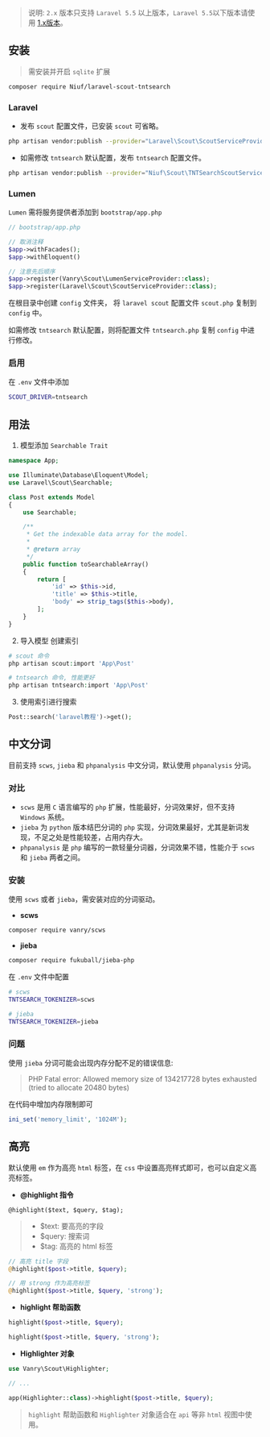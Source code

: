 
> 说明: `2.x` 版本只支持 `Laravel 5.5` 以上版本，`Laravel 5.5`以下版本请使用 [1.x版本](https://github.com/vanry/laravel-scout-tntsearch/tree/1.x)。

## 安装

> 需安装并开启 `sqlite` 扩展

``` bash
composer require Niuf/laravel-scout-tntsearch
```

### Laravel

* 发布 `scout` 配置文件，已安装 `scout` 可省略。

```bash
php artisan vendor:publish --provider="Laravel\Scout\ScoutServiceProvider"
```

* 如需修改 `tntsearch` 默认配置，发布 `tntsearch` 配置文件。

```bash
php artisan vendor:publish --provider="Niuf\Scout\TNTSearchScoutServiceProvider"
```

### Lumen

`Lumen` 需将服务提供者添加到 `bootstrap/app.php`

```php
// bootstrap/app.php

// 取消注释
$app->withFacades();
$app->withEloquent()

// 注意先后顺序
$app->register(Vanry\Scout\LumenServiceProvider::class);
$app->register(Laravel\Scout\ScoutServiceProvider::class);
```

在根目录中创建 `config` 文件夹， 将 `laravel scout` 配置文件 `scout.php` 复制到 `config` 中。

如需修改 `tntsearch` 默认配置，则将配置文件 `tntsearch.php` 复制 `config` 中进行修改。

### 启用

在 `.env` 文件中添加

```bash
SCOUT_DRIVER=tntsearch
```

## 用法

1. 模型添加 `Searchable Trait`

```php
namespace App;

use Illuminate\Database\Eloquent\Model;
use Laravel\Scout\Searchable;

class Post extends Model
{
    use Searchable;

    /**
     * Get the indexable data array for the model.
     *
     * @return array
     */
    public function toSearchableArray()
    {
        return [
            'id' => $this->id,
            'title' => $this->title,
            'body' => strip_tags($this->body),
        ];
    }
}
```

2. 导入模型 创建索引

```php
# scout 命令
php artisan scout:import 'App\Post'

# tntsearch 命令, 性能更好
php artisan tntsearch:import 'App\Post'
```

3. 使用索引进行搜索

```php
Post::search('laravel教程')->get();
```


## 中文分词

目前支持 `scws`, `jieba` 和 `phpanalysis` 中文分词，默认使用 `phpanalysis` 分词。

### 对比

* `scws` 是用 `C` 语言编写的 `php` 扩展，性能最好，分词效果好，但不支持 `Windows` 系统。
* `jieba` 为 `python` 版本结巴分词的 `php` 实现，分词效果最好，尤其是新词发现，不足之处是性能较差，占用内存大。
* `phpanalysis` 是 `php` 编写的一款轻量分词器，分词效果不错，性能介于 `scws` 和 `jieba` 两者之间。

### 安装

使用 `scws` 或者 `jieba`，需安装对应的分词驱动。

- **scws**

```bash
composer require vanry/scws
```

- **jieba**

```bash
composer require fukuball/jieba-php
```

在 `.env` 文件中配置

```bash
# scws
TNTSEARCH_TOKENIZER=scws

# jieba
TNTSEARCH_TOKENIZER=jieba
```

### 问题

使用 `jieba` 分词可能会出现内存分配不足的错误信息:

> PHP Fatal error:  Allowed memory size of 134217728 bytes exhausted (tried to allocate 20480 bytes)

在代码中增加内存限制即可

```php
ini_set('memory_limit', '1024M');
```

## 高亮

默认使用 `em` 作为高亮 `html` 标签，在 `css` 中设置高亮样式即可，也可以自定义高亮标签。

* **@highlight 指令**

```
@highlight($text, $query, $tag);
```
> * $text: 要高亮的字段
> * $query: 搜索词
> * $tag: 高亮的 html 标签

```php
// 高亮 title 字段
@highlight($post->title, $query);

// 用 strong 作为高亮标签
@highlight($post->title, $query, 'strong');
```

* **highlight 帮助函数**

```php
highlight($post->title, $query);

highlight($post->title, $query, 'strong');
```

* **Highlighter 对象**

```php
use Vanry\Scout\Highlighter;

// ...

app(Highlighter::class)->highlight($post->title, $query);
```

> `highlight` 帮助函数和 `Highlighter` 对象适合在 `api` 等非 `html` 视图中使用。
